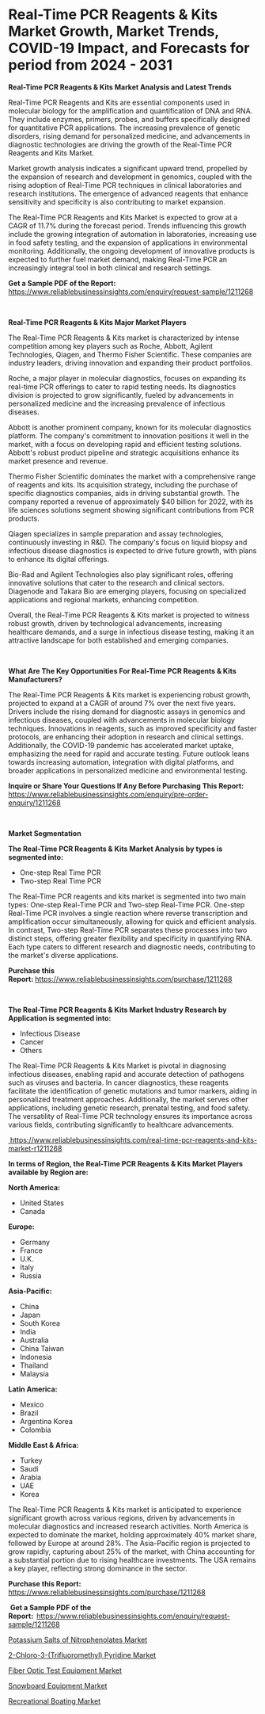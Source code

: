 <p><h1>Real-Time PCR Reagents & Kits Market Growth, Market Trends, COVID-19 Impact, and Forecasts for period from 2024 - 2031</h1></p><p><strong>Real-Time PCR Reagents & Kits Market Analysis and Latest Trends</strong></p>
<p><p>Real-Time PCR Reagents and Kits are essential components used in molecular biology for the amplification and quantification of DNA and RNA. They include enzymes, primers, probes, and buffers specifically designed for quantitative PCR applications. The increasing prevalence of genetic disorders, rising demand for personalized medicine, and advancements in diagnostic technologies are driving the growth of the Real-Time PCR Reagents and Kits Market.</p><p>Market growth analysis indicates a significant upward trend, propelled by the expansion of research and development in genomics, coupled with the rising adoption of Real-Time PCR techniques in clinical laboratories and research institutions. The emergence of advanced reagents that enhance sensitivity and specificity is also contributing to market expansion.</p><p>The Real-Time PCR Reagents and Kits Market is expected to grow at a CAGR of 11.7% during the forecast period. Trends influencing this growth include the growing integration of automation in laboratories, increasing use in food safety testing, and the expansion of applications in environmental monitoring. Additionally, the ongoing development of innovative products is expected to further fuel market demand, making Real-Time PCR an increasingly integral tool in both clinical and research settings.</p></p>
<p><strong>Get a Sample PDF of the Report:&nbsp;</strong> <a href="https://www.reliablebusinessinsights.com/enquiry/request-sample/1211268?utm_campaign=96&utm_medium=2&utm_source=Github&utm_content=ia&utm_term=16122024&utm_id=real-time-pcr-reagents-kits">https://www.reliablebusinessinsights.com/enquiry/request-sample/1211268</a></p>
<p>&nbsp;</p>
<p><strong>Real-Time PCR Reagents & Kits Major Market Players</strong></p>
<p><p>The Real-Time PCR Reagents & Kits market is characterized by intense competition among key players such as Roche, Abbott, Agilent Technologies, Qiagen, and Thermo Fisher Scientific. These companies are industry leaders, driving innovation and expanding their product portfolios.</p><p>Roche, a major player in molecular diagnostics, focuses on expanding its real-time PCR offerings to cater to rapid testing needs. Its diagnostics division is projected to grow significantly, fueled by advancements in personalized medicine and the increasing prevalence of infectious diseases.</p><p>Abbott is another prominent company, known for its molecular diagnostics platform. The company's commitment to innovation positions it well in the market, with a focus on developing rapid and efficient testing solutions. Abbott's robust product pipeline and strategic acquisitions enhance its market presence and revenue.</p><p>Thermo Fisher Scientific dominates the market with a comprehensive range of reagents and kits. Its acquisition strategy, including the purchase of specific diagnostics companies, aids in driving substantial growth. The company reported a revenue of approximately $40 billion for 2022, with its life sciences solutions segment showing significant contributions from PCR products.</p><p>Qiagen specializes in sample preparation and assay technologies, continuously investing in R&D. The company's focus on liquid biopsy and infectious disease diagnostics is expected to drive future growth, with plans to enhance its digital offerings.</p><p>Bio-Rad and Agilent Technologies also play significant roles, offering innovative solutions that cater to the research and clinical sectors. Diagenode and Takara Bio are emerging players, focusing on specialized applications and regional markets, enhancing competition.</p><p>Overall, the Real-Time PCR Reagents & Kits market is projected to witness robust growth, driven by technological advancements, increasing healthcare demands, and a surge in infectious disease testing, making it an attractive landscape for both established and emerging companies.</p></p>
<p>&nbsp;</p>
<p><strong>What Are The Key Opportunities For Real-Time PCR Reagents & Kits Manufacturers?</strong></p>
<p><p>The Real-Time PCR Reagents & Kits market is experiencing robust growth, projected to expand at a CAGR of around 7% over the next five years. Drivers include the rising demand for diagnostic assays in genomics and infectious diseases, coupled with advancements in molecular biology techniques. Innovations in reagents, such as improved specificity and faster protocols, are enhancing their adoption in research and clinical settings. Additionally, the COVID-19 pandemic has accelerated market uptake, emphasizing the need for rapid and accurate testing. Future outlook leans towards increasing automation, integration with digital platforms, and broader applications in personalized medicine and environmental testing.</p></p>
<p><strong>Inquire or Share Your Questions If Any Before Purchasing This Report:</strong> <a href="https://www.reliablebusinessinsights.com/enquiry/pre-order-enquiry/1211268?utm_campaign=96&utm_medium=2&utm_source=Github&utm_content=ia&utm_term=16122024&utm_id=real-time-pcr-reagents-kits">https://www.reliablebusinessinsights.com/enquiry/pre-order-enquiry/1211268</a></p>
<p>&nbsp;</p>
<p><strong>Market Segmentation</strong></p>
<p><strong>The Real-Time PCR Reagents & Kits Market Analysis by types is segmented into:</strong></p>
<p><ul><li>One-step Real Time PCR</li><li>Two-step Real Time PCR</li></ul></p>
<p><p>The Real-Time PCR reagents and kits market is segmented into two main types: One-step Real-Time PCR and Two-step Real-Time PCR. One-step Real-Time PCR involves a single reaction where reverse transcription and amplification occur simultaneously, allowing for quick and efficient analysis. In contrast, Two-step Real-Time PCR separates these processes into two distinct steps, offering greater flexibility and specificity in quantifying RNA. Each type caters to different research and diagnostic needs, contributing to the market's diverse applications.</p></p>
<p><strong>Purchase this Report:&nbsp;</strong><a href="https://www.reliablebusinessinsights.com/purchase/1211268?utm_campaign=96&utm_medium=2&utm_source=Github&utm_content=ia&utm_term=16122024&utm_id=real-time-pcr-reagents-kits">https://www.reliablebusinessinsights.com/purchase/1211268</a></p>
<p>&nbsp;</p>
<p><strong>The Real-Time PCR Reagents & Kits Market Industry Research by Application is segmented into:</strong></p>
<p><ul><li>Infectious Disease</li><li>Cancer</li><li>Others</li></ul></p>
<p><p>The Real-Time PCR Reagents & Kits Market is pivotal in diagnosing infectious diseases, enabling rapid and accurate detection of pathogens such as viruses and bacteria. In cancer diagnostics, these reagents facilitate the identification of genetic mutations and tumor markers, aiding in personalized treatment approaches. Additionally, the market serves other applications, including genetic research, prenatal testing, and food safety. The versatility of Real-Time PCR technology ensures its importance across various fields, contributing significantly to healthcare advancements.</p></p>
<p><a href="https://www.reliablebusinessinsights.com/real-time-pcr-reagents-and-kits-market-r1211268?utm_campaign=96&utm_medium=2&utm_source=Github&utm_content=ia&utm_term=16122024&utm_id=real-time-pcr-reagents-kits">&nbsp;https://www.reliablebusinessinsights.com/real-time-pcr-reagents-and-kits-market-r1211268</a></p>
<p><strong>In terms of Region, the Real-Time PCR Reagents & Kits Market Players available by Region are:</strong></p>
<p>
    <p> <strong> North America: </strong>
        <ul>
            <li>United States</li>
            <li>Canada</li>
        </ul>
        </p> 
    <p> <strong> Europe: </strong>
        <ul>
            <li>Germany</li>
            <li>France</li>
            <li>U.K.</li>
            <li>Italy</li>
            <li>Russia</li>
        </ul>
        </p> 
    <p> <strong> Asia-Pacific: </strong>
        <ul>
            <li>China</li>
            <li>Japan</li>
            <li>South Korea</li>
            <li>India</li>
            <li>Australia</li>
            <li>China Taiwan</li>
            <li>Indonesia</li>
            <li>Thailand</li>
            <li>Malaysia</li>
        </ul>
        </p> 
    <p> <strong> Latin America: </strong>
        <ul>
            <li>Mexico</li>
            <li>Brazil</li>
            <li>Argentina Korea</li>
            <li>Colombia</li>
        </ul>
        </p> 
    <p> <strong> Middle East & Africa: </strong>
        <ul>
            <li>Turkey</li>
            <li>Saudi</li>
            <li>Arabia</li>
            <li>UAE</li>
            <li>Korea</li>
        </ul>
    </p>
    </p>
<p><p>The Real-Time PCR Reagents & Kits market is anticipated to experience significant growth across various regions, driven by advancements in molecular diagnostics and increased research activities. North America is expected to dominate the market, holding approximately 40% market share, followed by Europe at around 28%. The Asia-Pacific region is projected to grow rapidly, capturing about 25% of the market, with China accounting for a substantial portion due to rising healthcare investments. The USA remains a key player, reflecting strong dominance in the sector.</p></p>
<p><strong>Purchase this Report: </strong><a href="https://www.reliablebusinessinsights.com/purchase/1211268?utm_campaign=96&utm_medium=2&utm_source=Github&utm_content=ia&utm_term=16122024&utm_id=real-time-pcr-reagents-kits">https://www.reliablebusinessinsights.com/purchase/1211268</a></p>
<p>&nbsp;<strong>Get a Sample PDF of the Report:&nbsp;&nbsp;</strong><a href="https://www.reliablebusinessinsights.com/enquiry/request-sample/1211268?utm_campaign=96&utm_medium=2&utm_source=Github&utm_content=ia&utm_term=16122024&utm_id=real-time-pcr-reagents-kits">https://www.reliablebusinessinsights.com/enquiry/request-sample/1211268</a></p>
<p><strong></strong></p>
<p><p><a href="https://github.com/DianaWilson796/Market-Research-Report-List-1/blob/main/potassium-salts-of-nitrophenolates-market.md?utm_campaign=96&utm_medium=2&utm_source=Github&utm_content=ia&utm_term=16122024&utm_id=real-time-pcr-reagents-kits">Potassium Salts of Nitrophenolates Market</a></p><p><a href="https://github.com/luisem4tmccuan/Market-Research-Report-List-1/blob/main/2-chloro-3-trifluoromethyl-pyridine-market.md?utm_campaign=96&utm_medium=2&utm_source=Github&utm_content=ia&utm_term=16122024&utm_id=real-time-pcr-reagents-kits">2-Chloro-3-(Trifluoromethyl) Pyridine Market</a></p><p><a href="https://www.linkedin.com/pulse/future-fiber-optic-test-equipment-market-2024-2031-growth-fadue?utm_campaign=96&utm_medium=2&utm_source=Github&utm_content=ia&utm_term=16122024&utm_id=real-time-pcr-reagents-kits">Fiber Optic Test Equipment Market</a></p><p><a href="https://www.linkedin.com/pulse/revolutionizing-success-in-depth-review-theglobal-snowboard-equipment-cqskf?utm_campaign=96&utm_medium=2&utm_source=Github&utm_content=ia&utm_term=16122024&utm_id=real-time-pcr-reagents-kits">Snowboard Equipment Market</a></p><p><a href="https://www.linkedin.com/pulse/report-impact-latest-trends-recreational-boating-market-growth-e2i0c?utm_campaign=96&utm_medium=2&utm_source=Github&utm_content=ia&utm_term=16122024&utm_id=real-time-pcr-reagents-kits">Recreational Boating Market</a></p></p>